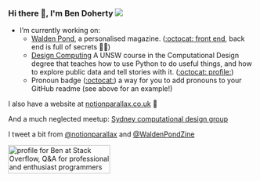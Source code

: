 ### Hi there 👋, I'm Ben Doherty ![](https://pronoun.cyou/x/y?subject=He&object=Him&posessive=His&posessive-pronoun=His&reflexive=Himself&emoji=%F0%9F%91%AB&colour=B00B55&height=20&sep=%20|%20&flag=straightally)

- I’m currently working on:
    - [Walden Pond](https://waldenpond.press/), a personalised magazine. ([:octocat: front end](https://github.com/notionparallax/wp2frontEnd), back end is full of secrets 🧙‍♂️)
    - [Design Computing](http://design-computing.github.io/) A UNSW course in the Computational Design degree that teaches how to use Python to do useful things, and how to explore public data and tell stories with it. ([:octocat: profile:](https://github.com/design-computing))
    - Pronoun badge ([:octocat:](https://github.com/notionparallax/pronoun-badge)) a way for you to add pronouns to your GitHub readme (see above for an example!)

I also have a website at [notionparallax.co.uk](http://notionparallax.co.uk/) 🐷

And a much neglected meetup: [
Sydney computational design group](https://www.meetup.com/Sydney-computational-design-group/)

I tweet a bit from [@notionparallax](https://twitter.com/notionparallax) and [@WaldenPondZine](https://twitter.com/WaldenPondZine)


<a href="https://stackoverflow.com/users/1835727/ben"><img src="https://stackoverflow.com/users/flair/1835727.png" width="208" height="58" alt="profile for Ben at Stack Overflow, Q&amp;A for professional and enthusiast programmers" title="profile for Ben at Stack Overflow, Q&amp;A for professional and enthusiast programmers"></a>
